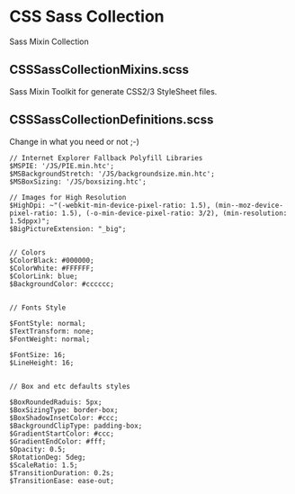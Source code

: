 CSS Sass Collection
================

Sass Mixin Collection


CSSSassCollectionMixins.scss
-------------

Sass Mixin Toolkit for generate CSS2/3 StyleSheet files.


CSSSassCollectionDefinitions.scss
-------------

Change in what you need or not ;-)

    // Internet Explorer Fallback Polyfill Libraries
    $MSPIE: '/JS/PIE.min.htc';
    $MSBackgroundStretch: '/JS/backgroundsize.min.htc';
    $MSBoxSizing: '/JS/boxsizing.htc';

    // Images for High Resolution
    $HighDpi: ~"(-webkit-min-device-pixel-ratio: 1.5), (min--moz-device-pixel-ratio: 1.5), (-o-min-device-pixel-ratio: 3/2), (min-resolution: 1.5dppx)";
    $BigPictureExtension: "_big";


    // Colors
    $ColorBlack: #000000;
    $ColorWhite: #FFFFFF;
    $ColorLink: blue;
    $BackgroundColor: #cccccc;


    // Fonts Style

    $FontStyle: normal;
    $TextTransform: none;
    $FontWeight: normal;

    $FontSize: 16;
    $LineHeight: 16;


    // Box and etc defaults styles

    $BoxRoundedRaduis: 5px;
    $BoxSizingType: border-box;
    $BoxShadowInsetColor: #ccc;
    $BackgroundClipType: padding-box;
    $GradientStartColor: #ccc;
    $GradientEndColor: #fff;
    $Opacity: 0.5;
    $RotationDeg: 5deg;
    $ScaleRatio: 1.5;
    $TransitionDuration: 0.2s;
    $TransitionEase: ease-out;
